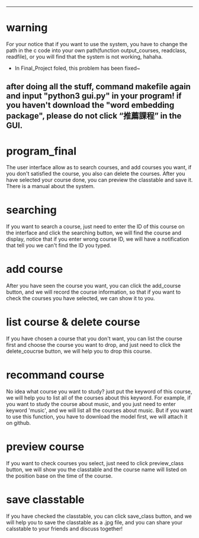 ----------------------------------------------------------------------------------------------------------------------------------------
# warning
For your notice that if you want to use the system, you have to change the path in the c code into your own path(function output_courses, readclass, readfile), or you will find that the system is not working, hahaha. 
* In Final_Project foled, this problem has been fixed~

after doing all the stuff, command makefile again and input "python3 gui.py" in your program!
if you haven't download the "word embedding package", please do not click “推薦課程” in the GUI.
----------------------------------------------------------------------------------------------------------------------------------------

# program_final
The user interface allow as to search courses, and add courses you want, if you don't satisfied the course, you also can delete the courses. After you have selected your course done, you can preview the classtable and save it. There is a manual about the system.

# searching
If you want to search a course, just need to enter the ID of this course on the interface and click the searching button, we will find the course and display, notice that if you enter wrong course ID, we will have a notification that tell you we can't find the ID you typed.

# add course
After you have seen the course you want, you can click the add_course button, and we will record the course information, so that if you want to check the courses you have selected, we can show it to you.

# list course & delete course
If you have chosen a course that you don't want, you can list the course first and choose the course you want to drop, and just need to click the delete_coucrse button, we will help you to drop this course.

# recommand course
No idea what course you want to study? just put the keyword of this course, we will help you to list all of the courses about this keyword. For example, if you want to study the course about music, and you just need to enter keyword 'music', and we will list all the courses about music. But if you want to use this function, you have to download the model first, we will attach it on github.

# preview course
If you want to check courses you select, just need to click preview_class button, we will show you the classtable and the course name will listed on the position base on the time of the course. 

# save classtable 
If you have checked the classtable, you can click save_class button, and we will help you to save the classtable as a .jpg file, and you can share your calsstable to your friends and discuss together!
